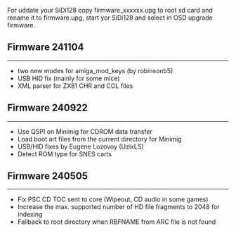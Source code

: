 For uddate your SiDi128 copy firmware_xxxxxx.upg to root sd card and rename it to firmware.upg, start yor SiDi128 and select in OSD upgrade firmware.

## Firmware 241104
------------------
- two new modes for amiga_mod_keys (by robinsonb5)
- USB HID fix (mainly for some mice)
- XML parser for ZX81 CHR and COL files

## Firmware 240922
------------------
- Use QSPI on Minimig for CDROM data transfer
- Load boot art files from the current directory for Minimig
- USB/HID fixes by Eugene Lozovoy (UzixLS)
- Detect ROM type for SNES carts

## Firmware 240505
------------------
- Fix PSC CD TOC sent to core (Wipeout, CD audio in some games)
- Increase the max. supported number of HD file fragments to 2048 for indexing
- Fallback to root directory when RBFNAME from ARC file is not found
